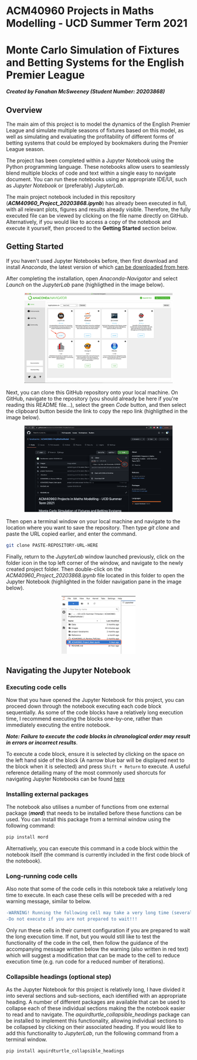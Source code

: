# ACM40960 Projects in Maths Modelling - UCD Summer Term 2021

# Monte Carlo Simulation of Fixtures and Betting Systems for the English Premier League
***Created by Fanahan McSweeney (Student Number: 20203868)***

## Overview

The main aim of this project is to model the dynamics of the English Premier League and simulate multiple seasons of fixtures based on this model, as well as simulating and evaluating the profitability of different forms of betting systems that could be employed by bookmakers during the Premier League season.

The project has been completed within a Jupyter Notebook using the Python programming language. These notebooks allow users to seamlessly blend multiple blocks of code and text within a single easy to navigate document. You can run these notebooks using an appropriate IDE/UI, such as *Jupyter Notebook* or (preferably) *JupyterLab*.

The main project notebook included in this repository (***ACM40960_Project_20203868.ipynb***) has already been executed in full, with all relevant plots, figures and results already visible. Therefore, the fully executed file can be viewed by clicking on the file name directly on GitHub. Alternatively, if you would like to access a copy of the notebook and execute it yourself, then proceed to the **Getting Started** section below.

## Getting Started

If you haven't used Jupyter Notebooks before, then first download and install *Anaconda*, the latest version of which [can be downloaded from here](https://www.anaconda.com/products/individual).

After completing the installation, open *Anaconda-Navigator* and select *Launch* on the *JupyterLab* pane (highligthed in the image below).

<p align="center"><img width=80.0% src="https://github.com/fanahanmc/ACM40960-ProjMathsModel/blob/main/Images/AnacondaNavImg.png"></p>

Next, you can clone this GitHub repository onto your local machine. On GitHub, navigate to the repository (you should already be here if you're reading this README file...), select the green *Code* button, and then select the clipboard button beside the link to copy the repo link (highligthed in the image below).

<p align="center"><img width=80.0% src="https://github.com/fanahanmc/ACM40960-ProjMathsModel/blob/main/Images/GithubRepo.png"></p>

Then open a terminal window on your local machine and navigate to the location where you want to save the repository. Then type *git clone* and paste the URL copied earlier, and enter the command.
```bash
git clone PASTE-REPOSITORY-URL-HERE
```
Finally, return to the *JupyterLab* window launched previously, click on the folder icon in the top left corner of the window, and navigate to the newly created project folder. Then double-click on the *ACM40960_Project_20203868.ipynb* file located in this folder to open the Jupyter Notebook (highlighted in the folder navigation pane in the image below).

<p align="center"><img width=40.0% src="https://github.com/fanahanmc/ACM40960-ProjMathsModel/blob/main/Images/JupyterLabFolderTree.png"></p>

## Navigating the Jupyter Notebook

### Executing code cells

Now that you have opened the Jupyter Notebook for this project, you can proceed down through the notebook executing each code block sequentially. As some of the code blocks have a relatively long execution time, I recommend executing the blocks one-by-one, rather than immediately executing the entire notebook. 

***Note: Failure to execute the code blocks in chronological order may result in errors or incorrect results***. 

To execute a code block, ensure it is selected by clicking on the space on the left hand side of the block (A narrow blue bar will be displayed next to the block when it is selected) and press ```Shift + Return``` to execute. A useful reference detailing many of the most commonly used shorcuts for navigating Jupyter Notebooks can be found [here](https://towardsdatascience.com/jypyter-notebook-shortcuts-bf0101a98330)

### Installing external packages

The notebook also utilises a number of functions from one external package (***mord***) that needs to be installed before these functions can be used. You can install this package from a terminal window using the following command:
```bash
pip install mord
```
Alternatively, you can execute this command in a code block within the notebook itself (the command is currently included in the first code block of the notebook).

### Long-running code cells

Also note that some of the code cells in this notebook take a relatively long time to execute. In each case these cells will be preceded with a red warning message, similar to below.
```diff
-WARNING! Running the following cell may take a very long time (several hours)...
-Do not execute if you are not prepared to wait!!!
```
Only run these cells in their current configuration if you are prepared to wait the long execution time. If not, but you would still like to test the functionality of the code in the cell, then follow the guidance of the accompanying message written below the warning (also written in red text) which will suggest a modification that can be made to the cell to reduce execution time (e.g. run code for a reduced number of iterations).

### Collapsible headings (optional step)

As the Jupyter Notebook for this project is relatively long, I have divided it into several sections and sub-sections, each identified with an appropriate heading. A number of different packages are available that can be used to collapse each of these individual sections making the the notebook easier to read and to navigate. The *aquirdturtle_collapsible_headings* package can be installed to implement this functionality, allowing individual sections to be collapsed by clicking on their associated heading. If you would like to add this functionality to *JupyterLab*, run the following command from a terminal window. 

```bash
pip install aquirdturtle_collapsible_headings
```
